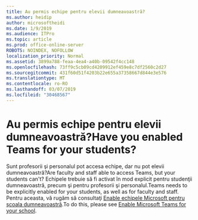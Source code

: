 ```yaml
---
title: Au permis echipe pentru elevii dumneavoastră?
ms.author: heidip
author: microsoftheidi
ms.date: 1/9/2019
ms.audience: ITPro
ms.topic: article
ms.prod: office-online-server
ROBOTS: NOINDEX, NOFOLLOW
localization_priority: Normal
ms.assetid: 3899a788-feaa-4ea4-a40b-09542f4cc148
ms.openlocfilehash: 73ff9c5cb09cd4209912ef459e8c7df2560c2d27
ms.sourcegitcommit: 431f60d51f4203b22e655a37358667d844e3e576
ms.translationtype: MT
ms.contentlocale: ro-RO
ms.lasthandoff: 03/07/2019
ms.locfileid: "30468567"
---
```

# <a name="have-you-enabled-teams-for-your-students"></a><span data-ttu-id="4dd70-102">Au permis echipe pentru elevii dumneavoastră?</span><span class="sxs-lookup"><span data-stu-id="4dd70-102">Have you enabled Teams for your students?</span></span>


<span data-ttu-id="4dd70-103">Sunt profesorii şi personalul pot accesa echipe, dar nu pot elevii dumneavoastră?</span><span class="sxs-lookup"><span data-stu-id="4dd70-103">Are faculty and staff able to access Teams, but your students can't?</span></span> <span data-ttu-id="4dd70-104">Echipele trebuie să fi activat în mod explicit pentru studenţii dumneavoastră, precum şi pentru profesorii şi personalul.</span><span class="sxs-lookup"><span data-stu-id="4dd70-104">Teams needs to be explicitly enabled for your students, as well as for faculty and staff.</span></span> <span data-ttu-id="4dd70-105">Pentru aceasta, vă rugăm să consultaţi [Enable echipele Microsoft pentru şcoala dumneavoastră](https://docs.microsoft.com/education/get-started/enable-microsoft-teams).</span><span class="sxs-lookup"><span data-stu-id="4dd70-105">To do this, please see [Enable Microsoft Teams for your school](https://docs.microsoft.com/education/get-started/enable-microsoft-teams).</span></span>
  

